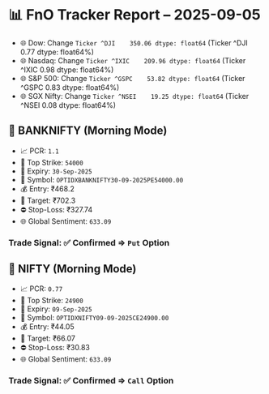 # 📊 FnO Tracker Report – 2025-09-05
- 🌐 Dow: Change `Ticker
^DJI    350.06
dtype: float64` (Ticker
^DJI    0.77
dtype: float64%)
- 🌐 Nasdaq: Change `Ticker
^IXIC    209.96
dtype: float64` (Ticker
^IXIC    0.98
dtype: float64%)
- 🌐 S&P 500: Change `Ticker
^GSPC    53.82
dtype: float64` (Ticker
^GSPC    0.83
dtype: float64%)
- 🌐 SGX Nifty: Change `Ticker
^NSEI    19.25
dtype: float64` (Ticker
^NSEI    0.08
dtype: float64%)
## 📘 BANKNIFTY (Morning Mode)
- 📈 PCR: `1.1`
- 🔢 Top Strike: `54000`
- 📆 Expiry: `30-Sep-2025`
- 🎫 Symbol: `OPTIDXBANKNIFTY30-09-2025PE54000.00`
- 💰 Entry: ₹468.2
- 🎯 Target: ₹702.3
- ⛔ Stop-Loss: ₹327.74
- 🌐 Global Sentiment: `633.09`
### Trade Signal: ✅ Confirmed ⇒ `Put` Option
## 📘 NIFTY (Morning Mode)
- 📈 PCR: `0.77`
- 🔢 Top Strike: `24900`
- 📆 Expiry: `09-Sep-2025`
- 🎫 Symbol: `OPTIDXNIFTY09-09-2025CE24900.00`
- 💰 Entry: ₹44.05
- 🎯 Target: ₹66.07
- ⛔ Stop-Loss: ₹30.83
- 🌐 Global Sentiment: `633.09`
### Trade Signal: ✅ Confirmed ⇒ `Call` Option